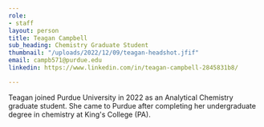 ```yaml
---
role:
- staff
layout: person
title: Teagan Campbell
sub_heading: Chemistry Graduate Student
thumbnail: "/uploads/2022/12/09/teagan-headshot.jfif"
email: campb571@purdue.edu
linkedin: https://www.linkedin.com/in/teagan-campbell-2845831b8/

---
```

Teagan joined Purdue University in 2022 as an Analytical Chemistry graduate student. She came to Purdue after completing her undergraduate degree in chemistry at King's College (PA).